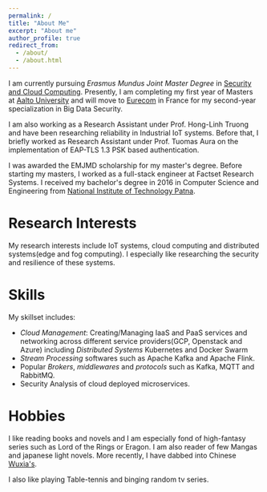 ```yaml
---
permalink: /
title: "About Me"
excerpt: "About me"
author_profile: true
redirect_from: 
  - /about/
  - /about.html
---
```


I am currently pursuing *Erasmus Mundus Joint Master Degree* in [Security and Cloud Computing](https://secclo.eu). Presently, I am completing my first year of Masters at [Aalto University](https://www.aalto.fi) and will move to [Eurecom](https://www.eurecom.fr/en) in France for my second-year specialization in Big Data Security.

I am also working as a Research Assistant under Prof. Hong-Linh Truong and have been researching reliability in Industrial IoT systems. Before that, I briefly worked as Research Assistant under Prof. Tuomas Aura on the implementation of EAP-TLS 1.3 PSK based authentication. 

I was awarded the EMJMD scholarship for my master's degree. Before starting my masters, I worked as a full-stack engineer at Factset Research Systems. I received my bachelor's degree in 2016 in Computer Science and Engineering from [National Institute of Technology Patna](http://www.nitp.ac.in). 

Research Interests
===
My research interests include IoT systems, cloud computing and distributed systems(edge and fog computing). I especially like researching the security and resilience of these systems.   

Skills
===
My skillset includes:

* _Cloud Management_: Creating/Managing IaaS and PaaS services and networking across different service providers(GCP, Openstack and Azure) including _Distributed Systems_ Kubernetes and Docker Swarm
* _Stream Processing_ softwares such as Apache Kafka and Apache Flink. 
* Popular _Brokers_, _middlewares_ and _protocols_ such as Kafka, MQTT and RabbitMQ.
* Security Analysis of cloud deployed microservices. 

Hobbies
===

I like reading books and novels and I am especially fond of high-fantasy series such as Lord of the Rings or Eragon. I am also reader of few Mangas and japanese light novels. More recently, I have dabbed into Chinese [Wuxia's](https://en.wikipedia.org/wiki/Wuxia). 

I also like playing Table-tennis and binging random tv series.